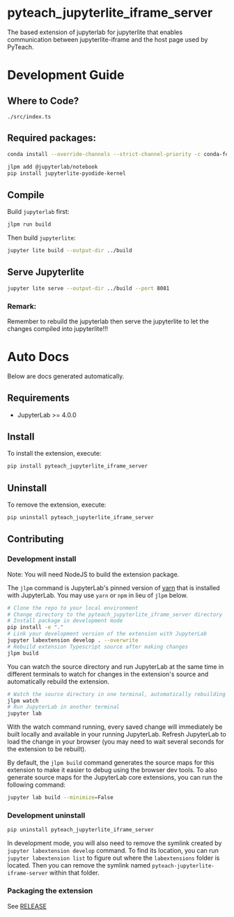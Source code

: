 # pyteach_jupyterlite_iframe_server
The based extension of jupyterlab for jupyterlite that enables communication between jupyterlite-iframe and the host page used by PyTeach.

# Development Guide

## Where to Code?

`./src/index.ts`

## Required packages:
```bash
conda install --override-channels --strict-channel-priority -c conda-forge -c nodefaults jupyterlab nodejs git copier jinja2-time jupyterlite-core

```
```bash
jlpm add @jupyterlab/notebook
pip install jupyterlite-pyodide-kernel
```

## Compile

Build `jupyterlab` first:

```bash
jlpm run build
```

Then build `jupyterlite`:

```bash
jupyter lite build --output-dir ../build
```

## Serve Jupyterlite

```bash
jupyter lite serve --output-dir ../build --port 8081
```

### Remark:

Remember to rebuild the jupyterlab then serve the jupyterlite to let the changes compiled into jupyterlite!!!

# Auto Docs

Below are docs generated automatically.

## Requirements

- JupyterLab >= 4.0.0

## Install

To install the extension, execute:

```bash
pip install pyteach_jupyterlite_iframe_server
```

## Uninstall

To remove the extension, execute:

```bash
pip uninstall pyteach_jupyterlite_iframe_server
```

## Contributing

### Development install

Note: You will need NodeJS to build the extension package.

The `jlpm` command is JupyterLab's pinned version of
[yarn](https://yarnpkg.com/) that is installed with JupyterLab. You may use
`yarn` or `npm` in lieu of `jlpm` below.

```bash
# Clone the repo to your local environment
# Change directory to the pyteach_jupyterlite_iframe_server directory
# Install package in development mode
pip install -e "."
# Link your development version of the extension with JupyterLab
jupyter labextension develop . --overwrite
# Rebuild extension Typescript source after making changes
jlpm build
```

You can watch the source directory and run JupyterLab at the same time in different terminals to watch for changes in the extension's source and automatically rebuild the extension.

```bash
# Watch the source directory in one terminal, automatically rebuilding when needed
jlpm watch
# Run JupyterLab in another terminal
jupyter lab
```

With the watch command running, every saved change will immediately be built locally and available in your running JupyterLab. Refresh JupyterLab to load the change in your browser (you may need to wait several seconds for the extension to be rebuilt).

By default, the `jlpm build` command generates the source maps for this extension to make it easier to debug using the browser dev tools. To also generate source maps for the JupyterLab core extensions, you can run the following command:

```bash
jupyter lab build --minimize=False
```

### Development uninstall

```bash
pip uninstall pyteach_jupyterlite_iframe_server
```

In development mode, you will also need to remove the symlink created by `jupyter labextension develop`
command. To find its location, you can run `jupyter labextension list` to figure out where the `labextensions`
folder is located. Then you can remove the symlink named `pyteach-jupyterlite-iframe-server` within that folder.

### Packaging the extension

See [RELEASE](RELEASE.md)
